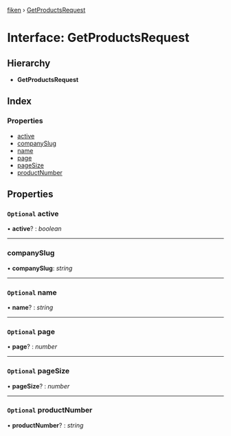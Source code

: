 [fiken](../README.md) › [GetProductsRequest](getproductsrequest.md)

# Interface: GetProductsRequest

## Hierarchy

* **GetProductsRequest**

## Index

### Properties

* [active](getproductsrequest.md#optional-active)
* [companySlug](getproductsrequest.md#companyslug)
* [name](getproductsrequest.md#optional-name)
* [page](getproductsrequest.md#optional-page)
* [pageSize](getproductsrequest.md#optional-pagesize)
* [productNumber](getproductsrequest.md#optional-productnumber)

## Properties

### `Optional` active

• **active**? : *boolean*

___

###  companySlug

• **companySlug**: *string*

___

### `Optional` name

• **name**? : *string*

___

### `Optional` page

• **page**? : *number*

___

### `Optional` pageSize

• **pageSize**? : *number*

___

### `Optional` productNumber

• **productNumber**? : *string*
